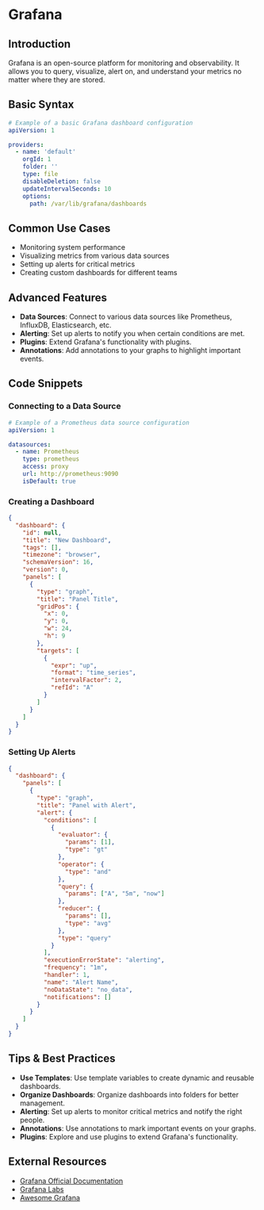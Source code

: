 # Grafana

## Introduction
Grafana is an open-source platform for monitoring and observability. It allows you to query, visualize, alert on, and understand your metrics no matter where they are stored.

## Basic Syntax
```yaml
# Example of a basic Grafana dashboard configuration
apiVersion: 1

providers:
  - name: 'default'
    orgId: 1
    folder: ''
    type: file
    disableDeletion: false
    updateIntervalSeconds: 10
    options:
      path: /var/lib/grafana/dashboards
```

## Common Use Cases
- Monitoring system performance
- Visualizing metrics from various data sources
- Setting up alerts for critical metrics
- Creating custom dashboards for different teams

## Advanced Features
- **Data Sources**: Connect to various data sources like Prometheus, InfluxDB, Elasticsearch, etc.
- **Alerting**: Set up alerts to notify you when certain conditions are met.
- **Plugins**: Extend Grafana's functionality with plugins.
- **Annotations**: Add annotations to your graphs to highlight important events.

## Code Snippets
### Connecting to a Data Source
```yaml
# Example of a Prometheus data source configuration
apiVersion: 1

datasources:
  - name: Prometheus
    type: prometheus
    access: proxy
    url: http://prometheus:9090
    isDefault: true
```

### Creating a Dashboard
```json
{
  "dashboard": {
    "id": null,
    "title": "New Dashboard",
    "tags": [],
    "timezone": "browser",
    "schemaVersion": 16,
    "version": 0,
    "panels": [
      {
        "type": "graph",
        "title": "Panel Title",
        "gridPos": {
          "x": 0,
          "y": 0,
          "w": 24,
          "h": 9
        },
        "targets": [
          {
            "expr": "up",
            "format": "time_series",
            "intervalFactor": 2,
            "refId": "A"
          }
        ]
      }
    ]
  }
}
```

### Setting Up Alerts
```json
{
  "dashboard": {
    "panels": [
      {
        "type": "graph",
        "title": "Panel with Alert",
        "alert": {
          "conditions": [
            {
              "evaluator": {
                "params": [1],
                "type": "gt"
              },
              "operator": {
                "type": "and"
              },
              "query": {
                "params": ["A", "5m", "now"]
              },
              "reducer": {
                "params": [],
                "type": "avg"
              },
              "type": "query"
            }
          ],
          "executionErrorState": "alerting",
          "frequency": "1m",
          "handler": 1,
          "name": "Alert Name",
          "noDataState": "no_data",
          "notifications": []
        }
      }
    ]
  }
}
```

## Tips & Best Practices
- **Use Templates**: Use template variables to create dynamic and reusable dashboards.
- **Organize Dashboards**: Organize dashboards into folders for better management.
- **Alerting**: Set up alerts to monitor critical metrics and notify the right people.
- **Annotations**: Use annotations to mark important events on your graphs.
- **Plugins**: Explore and use plugins to extend Grafana's functionality.

## External Resources
- [Grafana Official Documentation](https://grafana.com/docs/)
- [Grafana Labs](https://grafana.com/)
- [Awesome Grafana](https://github.com/ryantxu/awesome-grafana)
